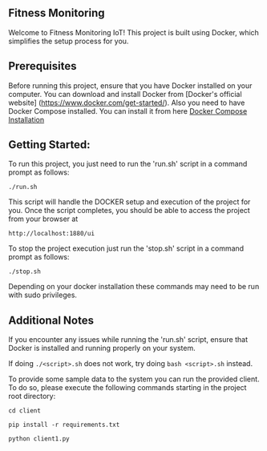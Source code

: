 ## Fitness Monitoring

Welcome to Fitness Monitoring IoT!
This project is built using Docker, which simplifies the setup process for you.

## Prerequisites

Before running this project, ensure that you have Docker installed on your computer.
You can download and install Docker from [Docker's official website]
(https://www.docker.com/get-started/).
Also you need to have Docker Compose installed. You can install it from here
[Docker Compose Installation](https://docs.docker.com/compose/install/)

## Getting Started:

To run this project, you just need to run the 'run.sh'
script in a command prompt as follows:

 `./run.sh`

This script will handle the DOCKER setup and execution of the project for you.
Once the script completes, you should be able to access the project from your browser at

`http://localhost:1880/ui`

To stop the project execution just run the 'stop.sh' script 
in a command prompt as follows:

`./stop.sh`

Depending on your docker installation these commands may need to be run with sudo privileges.

## Additional Notes

If you encounter any issues while running the 'run.sh' script,
ensure that Docker is installed and running properly on your system.

If doing `./<script>.sh` does not work, try doing `bash <script>.sh` instead.

To provide some sample data to the system you can run the provided client.
To do so, please execute the following commands starting in the project root 
directory:

`cd client`

`pip install -r requirements.txt`

`python client1.py`
